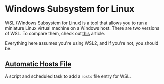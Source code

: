 # Windows Subsystem for Linux

WSL (Windows Subsystem for Linux) is a tool that allows you to run a miniature
Linux virtual machine on a Windows host. There are two versions of WSL. To
compare them, check out
[this](https://docs.microsoft.com/en-us/windows/wsl/compare-versions) article.

Everything here assumes you're using WSL2, and if you're not, you should be.

## [Automatic Hosts File](./automatic-hosts-file/)

A script and scheduled task to add a `hosts` file entry for WSL.
